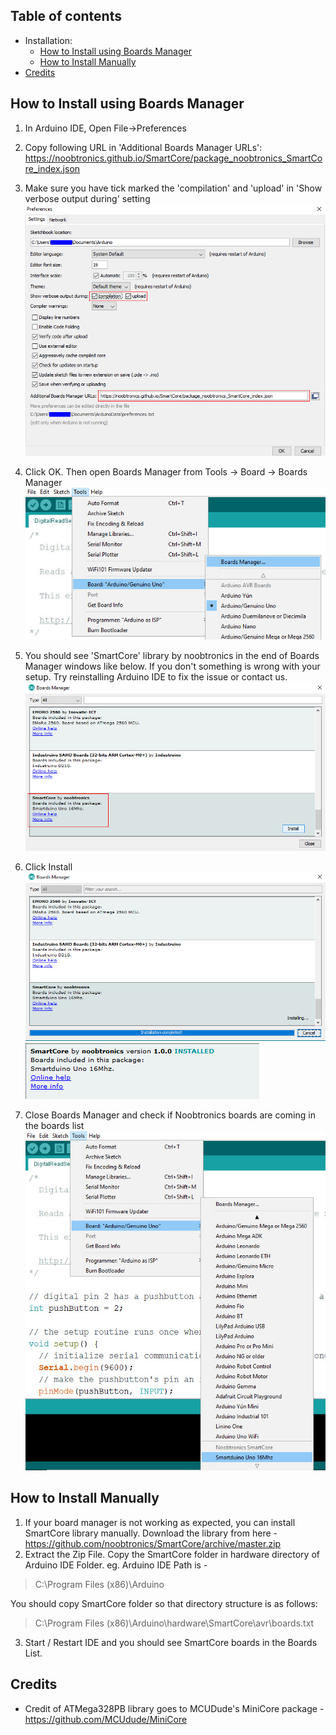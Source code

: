 
## Table of contents
* Installation:
  - [How to Install using Boards Manager](#how-to-install-using-boards-manager)
  - [How to Install Manually](#how-to-install-manually)
* [Credits](#credits)

## How to Install using Boards Manager

1) In Arduino IDE, Open File->Preferences
2) Copy following URL in 'Additional Boards Manager URLs':
https://noobtronics.github.io/SmartCore/package_noobtronics_SmartCore_index.json

3) Make sure you have tick marked the 'compilation' and 'upload' in 'Show verbose output during' setting
![](https://raw.githubusercontent.com/noobtronics/SmartCore/master/images/guide/Preferences.jpg)

4) Click OK. Then open Boards Manager from Tools -> Board -> Boards Manager
![](https://raw.githubusercontent.com/noobtronics/SmartCore/master/images/guide/boardmanager.jpg)

5) You should see 'SmartCore' library by noobtronics in the end of Boards Manager windows like below. If you don't something is wrong with your setup. Try reinstalling Arduino IDE to fix the issue or contact us.
![](https://raw.githubusercontent.com/noobtronics/SmartCore/master/images/guide/library_install.jpg)

6) Click Install
![](https://raw.githubusercontent.com/noobtronics/SmartCore/master/images/guide/library_installing.jpg)
![](https://raw.githubusercontent.com/noobtronics/SmartCore/master/images/guide/Installed.PNG)

7) Close Boards Manager and check if Noobtronics boards are coming in the boards list
![](https://raw.githubusercontent.com/noobtronics/SmartCore/master/images/guide/board_display.jpg)


## How to Install Manually
1) If your board manager is not working as expected, you can install SmartCore library manually. Download the library from here -
https://github.com/noobtronics/SmartCore/archive/master.zip
2) Extract the Zip File. Copy the SmartCore folder in hardware directory of Arduino IDE Folder.
eg. Arduino IDE Path is - 
> C:\Program Files (x86)\Arduino

You should copy SmartCore folder so that directory structure is as follows:
> C:\Program Files (x86)\Arduino\hardware\SmartCore\avr\boards.txt

3) Start / Restart IDE and you should see SmartCore boards in the Boards List.

## Credits
* Credit of ATMega328PB library goes to MCUDude's MiniCore package -
    https://github.com/MCUdude/MiniCore
